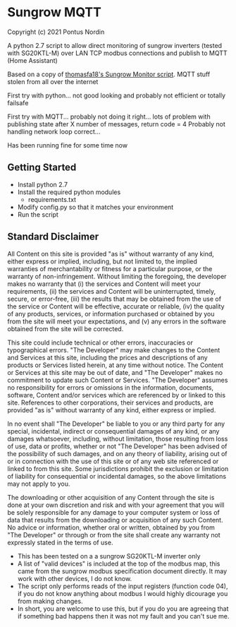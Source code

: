 # Sungrow MQTT
Copyright (c) 2021 Pontus Nordin

A python 2.7 script to allow direct monitoring of sungrow inverters (tested with SG20KTL-M) over LAN TCP modbus connections and publish to MQTT (Home Assistant)

Based on a copy of [thomasfa18's Sungrow Monitor script](https://github.com/thomasfa18/solar-sungrow).
MQTT stuff stolen from all over the internet

First try with python... not good looking and probably not efficient or totally failsafe

First try with MQTT... probably not doing it right... lots of problem with publishing state after X number of messages, return code = 4
Probably not handling network loop correct...

Has been running fine for some time now 

## Getting Started
- Install python 2.7
- Install the required python modules
  - requirements.txt
- Modify config.py so that it matches your environment 
- Run the script
  
## Standard Disclaimer
All Content on this site is provided "as is" without warranty of any kind, either express or implied, including, but not limited to, the implied warranties of merchantability or fitness for a particular purpose, or the warranty of non-infringement. Without limiting the foregoing, the developer makes no warranty that
(i) the services and Content will meet your requirements,
(ii) the services and Content will be uninterrupted, timely, secure, or error-free,
(iii) the results that may be obtained from the use of the service or Content will be effective, accurate or reliable,
(iv) the quality of any products, services, or information purchased or obtained by you from the site will meet your expectations, and
(v) any errors in the software obtained from the site will be corrected. 

This site could include technical or other errors, inaccuracies or typographical errors. "The Developer" may make changes to the Content and Services at this site, including the prices and descriptions of any products or Services listed herein, at any time without notice. The Content or Services at this site may be out of date, and "The Developer" makes no commitment to update such Content or Services. "The Developer" assumes no responsibility for errors or omissions in the information, documents, software, Content and/or services which are referenced by or linked to this site. References to other corporations, their services and products, are provided "as is" without warranty of any kind, either express or implied.

In no event shall "The Developer" be liable to you or any third party for any special, incidental, indirect or consequential damages of any kind, or any damages whatsoever, including, without limitation, those resulting from loss of use, data or profits, whether or not "The Developer" has been advised of the possibility of such damages, and on any theory of liability, arising out of or in connection with the use of this site or of any web site referenced or linked to from this site. Some jurisdictions prohibit the exclusion or limitation of liability for consequential or incidental damages, so the above limitations may not apply to you.

The downloading or other acquisition of any Content through the site is done at your own discretion and risk and with your agreement that you will be solely responsible for any damage to your computer system or loss of data that results from the downloading or acquisition of any such Content. No advice or information, whether oral or written, obtained by you from "The Developer" or through or from the site shall create any warranty not expressly stated in the terms of use.

  - This has been tested on a a sungrow SG20KTL-M inverter only
  - A list of "valid devices" is included at the top of the modbus map, this came from the sungrow modbus specification document directly. It may work with other devices, I do not know.
  - The script only performs reads of the input registers (function code 04), if you do not know anything about modbus I would highly dicourage you from making changes.
  - In short, you are welcome to use this, but if you do you are agreeing that if something bad happens then it was not my fault and you can't sue me.
